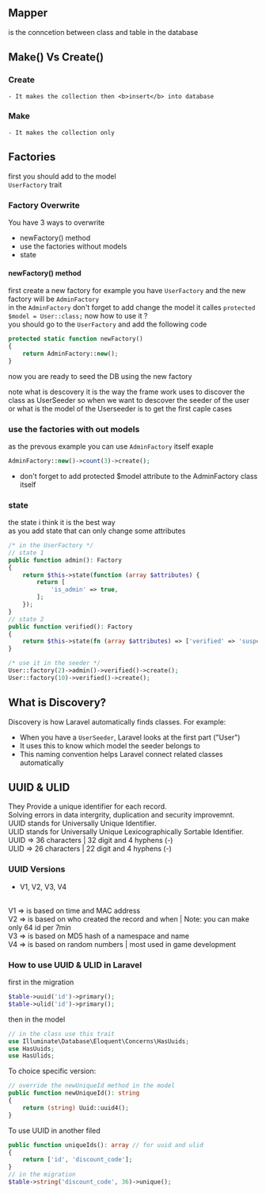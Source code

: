 
## Mapper
is the conncetion between class and table in the database

## Make() Vs Create()

### Create
    - It makes the collection then <b>insert</b> into database
### Make
    - It makes the collection only


## Factories 
first you should add to the model  
```UserFactory``` trait

### Factory Overwrite

You have 3 ways to overwrite
- newFactory() method
- use the factories without models
- state

#### newFactory() method
first create a new factory for example you have ```UserFactory``` and the new factory will be ```AdminFactory```
<br>
in the ```AdminFactory``` don't forget to add change the model it calles
```protected $model = User::class;```
now how to use it ?
<br>
you should go to the ```UserFactory``` and add the following code

```php
protected static function newFactory()
{
    return AdminFactory::new();
}
```
now you are ready to seed the DB using the new factory



note what is descovery
it is the way the frame work uses to discover the class as 
UserSeeder so when we want to descover the seeder of the user or what is the model of the Userseeder is to get the first caple cases 

### use the factories with out models
as the prevous example you can use ```AdminFactory``` itself
exaple 
```php
AdminFactory::new()->count(3)->create();
```
- don't forget to add protected $model attribute to the AdminFactory class itself

### state
the state i think it is the best way <br>
as you add state that can only change some attributes 
```php
/* in the UserFactory */
// state 1
public function admin(): Factory
{
    return $this->state(function (array $attributes) {
        return [
            'is_admin' => true,
        ];
    });
}
// state 2
public function verified(): Factory
{
    return $this->state(fn (array $attributes) => ['verified' => 'suspended']);
}

/* use it in the seeder */
User::factory(2)->admin()->verified()->create();
User::factory(10)->verified()->create();
```


## What is Discovery?
Discovery is how Laravel automatically finds classes. For example:
- When you have a `UserSeeder`, Laravel looks at the first part ("User")
- It uses this to know which model the seeder belongs to
- This naming convention helps Laravel connect related classes automatically


## UUID & ULID
They Provide a unique identifier for each record. <br>
Solving errors in data intergrity, duplication and security improvemnt. <br>
UUID stands for Universally Unique Identifier. <br>
ULID stands for Universally Unique Lexicographically Sortable Identifier. <br>
UUID => 36 characters | 32 digit and 4 hyphens (-) <br>
ULID => 26 characters | 22 digit and 4 hyphens (-) <br>
### UUID Versions
- V1, V2, V3, V4 
<br>
V1 => is based on time and MAC address <br>
V2 => is based on who created the record and when | Note: you can make only 64 id per 7min <br>
V3 => is based on MD5 hash of a namespace and name <br>
V4 => is based on random numbers | most used in game development <br>

### How to use UUID & ULID in Laravel
first in the migration 
```php
$table->uuid('id')->primary();
$table->ulid('id')->primary();
```

then in the model
```php
// in the class use this trait
use Illuminate\Database\Eloquent\Concerns\HasUuids;
use HasUuids;
use HasUlids;
```
To choice specific version:
```php
// override the newUniqueId method in the model
public function newUniqueId(): string
{
    return (string) Uuid::uuid4();
}
```
To use UUID in another filed
```php
public function uniqueIds(): array // for uuid and ulid
{
    return ['id', 'discount_code'];
}
// in the migration
$table->string('discount_code', 36)->unique();
```
